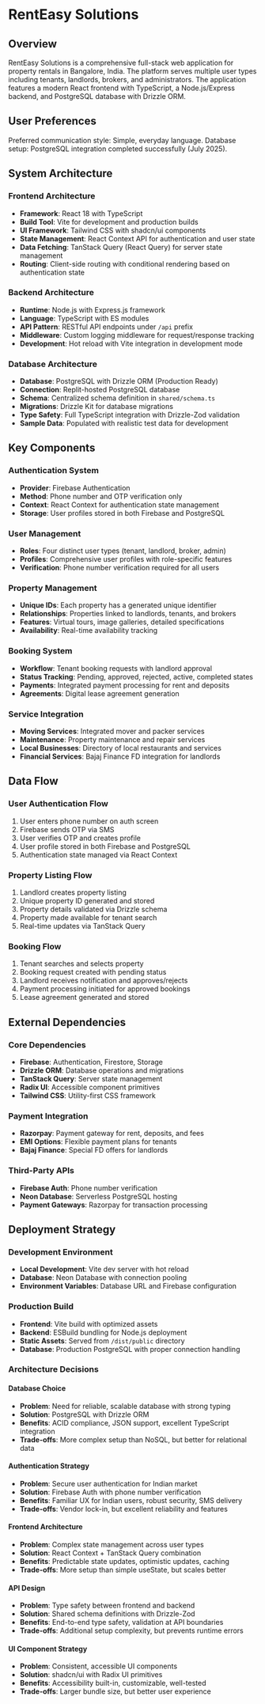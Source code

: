# RentEasy Solutions

## Overview

RentEasy Solutions is a comprehensive full-stack web application for property rentals in Bangalore, India. The platform serves multiple user types including tenants, landlords, brokers, and administrators. The application features a modern React frontend with TypeScript, a Node.js/Express backend, and PostgreSQL database with Drizzle ORM.

## User Preferences

Preferred communication style: Simple, everyday language.
Database setup: PostgreSQL integration completed successfully (July 2025).

## System Architecture

### Frontend Architecture
- **Framework**: React 18 with TypeScript
- **Build Tool**: Vite for development and production builds
- **UI Framework**: Tailwind CSS with shadcn/ui components
- **State Management**: React Context API for authentication and user state
- **Data Fetching**: TanStack Query (React Query) for server state management
- **Routing**: Client-side routing with conditional rendering based on authentication state

### Backend Architecture
- **Runtime**: Node.js with Express.js framework
- **Language**: TypeScript with ES modules
- **API Pattern**: RESTful API endpoints under `/api` prefix
- **Middleware**: Custom logging middleware for request/response tracking
- **Development**: Hot reload with Vite integration in development mode

### Database Architecture
- **Database**: PostgreSQL with Drizzle ORM (Production Ready)
- **Connection**: Replit-hosted PostgreSQL database
- **Schema**: Centralized schema definition in `shared/schema.ts`
- **Migrations**: Drizzle Kit for database migrations
- **Type Safety**: Full TypeScript integration with Drizzle-Zod validation
- **Sample Data**: Populated with realistic test data for development

## Key Components

### Authentication System
- **Provider**: Firebase Authentication
- **Method**: Phone number and OTP verification only
- **Context**: React Context for authentication state management
- **Storage**: User profiles stored in both Firebase and PostgreSQL

### User Management
- **Roles**: Four distinct user types (tenant, landlord, broker, admin)
- **Profiles**: Comprehensive user profiles with role-specific features
- **Verification**: Phone number verification required for all users

### Property Management
- **Unique IDs**: Each property has a generated unique identifier
- **Relationships**: Properties linked to landlords, tenants, and brokers
- **Features**: Virtual tours, image galleries, detailed specifications
- **Availability**: Real-time availability tracking

### Booking System
- **Workflow**: Tenant booking requests with landlord approval
- **Status Tracking**: Pending, approved, rejected, active, completed states
- **Payments**: Integrated payment processing for rent and deposits
- **Agreements**: Digital lease agreement generation

### Service Integration
- **Moving Services**: Integrated mover and packer services
- **Maintenance**: Property maintenance and repair services
- **Local Businesses**: Directory of local restaurants and services
- **Financial Services**: Bajaj Finance FD integration for landlords

## Data Flow

### User Authentication Flow
1. User enters phone number on auth screen
2. Firebase sends OTP via SMS
3. User verifies OTP and creates profile
4. User profile stored in both Firebase and PostgreSQL
5. Authentication state managed via React Context

### Property Listing Flow
1. Landlord creates property listing
2. Unique property ID generated and stored
3. Property details validated via Drizzle schema
4. Property made available for tenant search
5. Real-time updates via TanStack Query

### Booking Flow
1. Tenant searches and selects property
2. Booking request created with pending status
3. Landlord receives notification and approves/rejects
4. Payment processing initiated for approved bookings
5. Lease agreement generated and stored

## External Dependencies

### Core Dependencies
- **Firebase**: Authentication, Firestore, Storage
- **Drizzle ORM**: Database operations and migrations
- **TanStack Query**: Server state management
- **Radix UI**: Accessible component primitives
- **Tailwind CSS**: Utility-first CSS framework

### Payment Integration
- **Razorpay**: Payment gateway for rent, deposits, and fees
- **EMI Options**: Flexible payment plans for tenants
- **Bajaj Finance**: Special FD offers for landlords

### Third-Party APIs
- **Firebase Auth**: Phone number verification
- **Neon Database**: Serverless PostgreSQL hosting
- **Payment Gateways**: Razorpay for transaction processing

## Deployment Strategy

### Development Environment
- **Local Development**: Vite dev server with hot reload
- **Database**: Neon Database with connection pooling
- **Environment Variables**: Database URL and Firebase configuration

### Production Build
- **Frontend**: Vite build with optimized assets
- **Backend**: ESBuild bundling for Node.js deployment
- **Static Assets**: Served from `/dist/public` directory
- **Database**: Production PostgreSQL with proper connection handling

### Architecture Decisions

#### Database Choice
- **Problem**: Need for reliable, scalable database with strong typing
- **Solution**: PostgreSQL with Drizzle ORM
- **Benefits**: ACID compliance, JSON support, excellent TypeScript integration
- **Trade-offs**: More complex setup than NoSQL, but better for relational data

#### Authentication Strategy
- **Problem**: Secure user authentication for Indian market
- **Solution**: Firebase Auth with phone number verification
- **Benefits**: Familiar UX for Indian users, robust security, SMS delivery
- **Trade-offs**: Vendor lock-in, but excellent reliability and features

#### Frontend Architecture
- **Problem**: Complex state management across user types
- **Solution**: React Context + TanStack Query combination
- **Benefits**: Predictable state updates, optimistic updates, caching
- **Trade-offs**: More setup than simple useState, but scales better

#### API Design
- **Problem**: Type safety between frontend and backend
- **Solution**: Shared schema definitions with Drizzle-Zod
- **Benefits**: End-to-end type safety, validation at API boundaries
- **Trade-offs**: Additional setup complexity, but prevents runtime errors

#### UI Component Strategy
- **Problem**: Consistent, accessible UI components
- **Solution**: shadcn/ui with Radix UI primitives
- **Benefits**: Accessibility built-in, customizable, well-tested
- **Trade-offs**: Larger bundle size, but better user experience